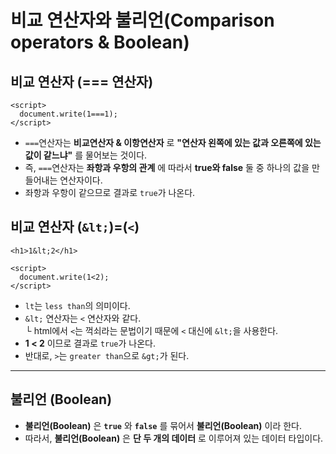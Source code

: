 # 비교 연산자와 불리언(Comparison operators & Boolean)

## 비교 연산자 (=== 연산자)
```
<script>
  document.write(1===1);
</script>
```
* `===`연산자는 __비교연산자 & 이항연산자__ 로 __"연산자 왼쪽에 있는 값과 오른쪽에 있는 값이 같느냐"__ 를 물어보는 것이다.  
* 즉, `===`연산자는 __좌항과 우항의 관계__ 에 따라서 __true와 false__ 둘 중 하나의 값을 만들어내는 연산자이다.  
* 좌항과 우항이 같으므로 결과로 `true`가 나온다.  


## 비교 연산자 (`&lt;`)=(`<`)
```
<h1>1&lt;2</h1>

<script>
  document.write(1<2);
</script>
```
* `lt`는 `less than`의 의미이다.  
* `&lt;` 연산자는 `<` 연산자와 같다.  
└ html에서 `<`는 꺽쇠라는 문법이기 때문에 `<` 대신에 `&lt;`을 사용한다.  
* __1 < 2__ 이므로 결과로 `true`가 나온다.  
* 반대로, `>`는 `greater than`으로 `&gt;`가 된다.

---

## 불리언 (Boolean)
* __불리언(Boolean)__ 은 __`true`__ 와 __`false`__ 를 묶어서 __불리언(Boolean)__ 이라 한다.  
* 따라서, __불리언(Boolean)__ 은 __단 두 개의 데이터__ 로 이루어져 있는 데이터 타입이다.  

